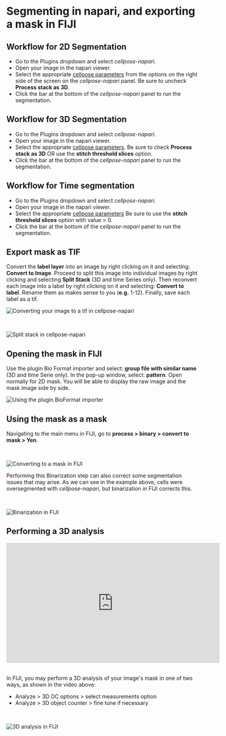 # Segmenting in napari, and exporting a mask in FIJI  

## Workflow for 2D Segmentation

* Go to the Plugins dropdown and select *cellpose-napari*.
* Open your image in the napari viewer. 
* Select the appropriate [cellpose parameters](cellpose-parameters.md) from the options on the right side of the screen on the *cellpose-napari* panel. Be sure to uncheck **Process stack as 3D**.
* Click the bar at the bottom of the *cellpose-napari* panel to run the segmentation.

## Workflow for 3D Segmentation

* Go to the Plugins dropdown and select *cellpose-napari*.
* Open your image in the napari viewer. 
* Select the appropriate [cellpose parameters](cellpose-parameters.md). Be sure to check **Process stack as 3D** OR use the **stitch threshold slices** option.
* Click the bar at the bottom of the *cellpose-napari* panel to run the segmentation.

## Workflow for Time segmentation

* Go to the Plugins dropdown and select *cellpose-napari*.
* Open your image in the napari viewer.  
* Select the appropriate [cellpose parameters](cellpose-parameters.md) Be sure to use the **stitch threshold slices** option with value > 0.
* Click the bar at the bottom of the *cellpose-napari* panel to run the segmentation.

## Export mask as TIF

Convert the **label layer** into an image by right clicking on it and selecting: **Convert to Image**. Proceed to split this image into individual images by right clicking and selecting **Split Stack** (3D and time Series only). Then reconvert each image into a label by right clicking on it and selecting: **Convert to label**. Rename them as makes sense to you (**e.g.** 1-12). Finally, save each label as a tif.

![Converting your image to a tif in cellpose-napari](images/cellpose3.png)

<br>

![Split stack in cellpose-napari](images/cellpose4.png)

## Opening the mask in FIJI

Use the plugin Bio Format importer and select: **group file with similar name** (3D and time Serie only). In the pop-up window, select: **pattern**. Open normally for 2D mask. You will be able to display the raw image and the mask image side by side.

![Using the plugin BioFormat importer](images/cellpose5.png)

## Using the mask as a mask

Navigating to the main menu in FIJI, go to **process > binary > convert to mask > Yen**.

<br>

![Converting to a mask in FIJI](images/cellpose6.png)

Performing this Binarization step can also correct some segmentation issues that may arise. As we can see in the example above, cells were oversegmented with *cellpose-napari*, but binarization in FIJI corrects this. <!-- I don't know what the following images are supposed to illustrate. -->

<br>

![Binarization in FIJI](images/cellpose7.png)

## Performing a 3D analysis

<center><iframe width="560" height="315" src="https://www.youtube.com/embed/RCat0ylcSHw" title="YouTube video player" frameborder="0" allow="accelerometer; autoplay; clipboard-write; encrypted-media; gyroscope; picture-in-picture" allowfullscreen></iframe></center>

<br>

In FIJI, you may perform a 3D analysis of your image's mask in one of two ways, as shown in the video above: 

* Analyze > 3D OC options > select measurements option
* Analyze > 3D object counter > fine tune if necessary 

<br>

![3D analysis in FIJI](images/cellpose8.png)

<!-- I don't know what the previous images are supposed to illustrate. -->

